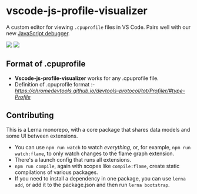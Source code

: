 # vscode-js-profile-visualizer

A custom editor for viewing `.cpuprofile` files in VS Code. Pairs well with our new [JavaScript debugger](https://github.com/microsoft/vscode-js-debug).

![](./table.png)
![](./flame.png)

## Format of .cpuprofile
- **Vscode-js-profile-visualizer**  works for any .cpuprofile file.   
- Definition of .cpuprofile format :- _https://chromedevtools.github.io/devtools-protocol/tot/Profiler/#type-Profile_



## Contributing

This is a Lerna monorepo, with a core package that shares data models and some UI between extensions.

- You can use `npm run watch` to watch _everything_, or, for example, `npm run watch:flame`, to only watch changes to the flame graph extension.
- There's a launch config that runs all extensions.
- `npm run compile`, again with scopes like `compile:flame`, create static compilations of various packages.
- If you need to install a dependency in one package, you can use `lerna add`, or add it to the package.json and then run `lerna bootstrap`.
